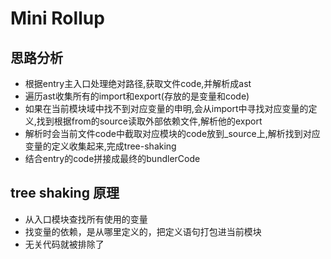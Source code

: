 # Mini Rollup

## 思路分析
- 根据entry主入口处理绝对路径,获取文件code,并解析成ast
- 遍历ast收集所有的import和export(存放的是变量和code)
- 如果在当前模块域中找不到对应变量的申明,会从import中寻找对应变量的定义,找到根据from的source读取外部依赖文件,解析他的export
- 解析时会当前文件code中截取对应模块的code放到_source上,解析找到对应变量的定义收集起来,完成tree-shaking
- 结合entry的code拼接成最终的bundlerCode

## tree shaking 原理
- 从入口模块查找所有使用的变量
- 找变量的依赖，是从哪里定义的，把定义语句打包进当前模块
- 无关代码就被排除了
